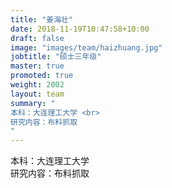 ```yaml
---
title: "姜海壮"
date: 2018-11-19T10:47:58+10:00
draft: false
image: "images/team/haizhuang.jpg"
jobtitle: "硕士三年级"
master: true
promoted: true
weight: 2002
layout: team
summary: "
本科：大连理工大学 <br>  
研究内容：布料抓取
"
---
```


本科：大连理工大学  
研究内容：布料抓取
